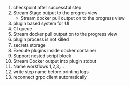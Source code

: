 1. checkpoint after successful step
2. Stream Stage output to the progres view 
    * Stream docker pull output on to the progress view
3. plugin based system for UI
4. CI queue
5. Stream docker pull output on to the progress view
6. plugin process is not killed
7. secrets storage
8. Execute plugins inside docker container
10. Support nested script block
11. Stream Docker output into plugin stdout
12. Name workflows 1,2,3,...
13. write step name before printing logs
14. reconnect grpc client automatically